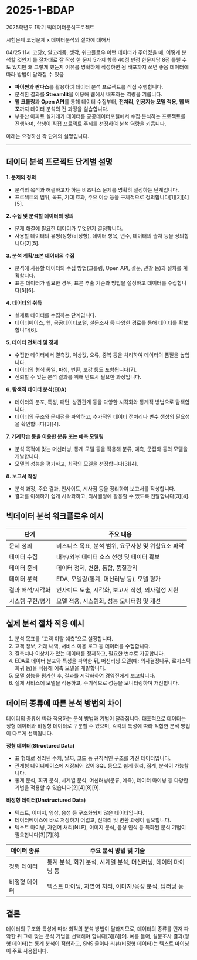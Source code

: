 # 2025-1-BDAP
2025학년도 1학기 빅데이터분석프로젝트

시험문제 코딩문제 x
데이터분석의 절차에 대해서


04/25 11시
코딩x, 알고리즘, 생각, 워크플로우
어떤 데이터가 주어졌을 때, 어떻게 분석할 것인지
를 절차대로 잘 작성
한 문제
5가지 항목
40점 만점 한문제당 8점
틀릴 수도 있지만 왜 그렇게 했는지 이유를 명확하게 작성하면 됨
배포까지 쓰면 좋음
데이터에 따라 방법이 달라질 수 있음


- **파이썬과 판다스**를 활용하여 데이터 분석 프로젝트를 직접 수행합니다.
- 분석한 결과를 **Streamlit**을 이용해 웹에서 배포하는 역량을 기릅니다.
- **웹 크롤링**과 **Open API**를 통해 데이터 수집부터, **전처리**, **인공지능 모델 적용**, **웹 배포**까지 데이터 분석의 전 과정을 실습합니다.
- 부동산 아파트 실거래가 데이터를 공공데이터포털에서 수집·분석하는 프로젝트를 진행하며, 학생이 직접 프로젝트 주제를 선정하여 분석 역량을 키웁니다.


아래는 요청하신 각 단계의 설명입니다.

---

## 데이터 분석 프로젝트 단계별 설명

**1. 문제의 정의**
- 분석의 목적과 해결하고자 하는 비즈니스 문제를 명확히 설정하는 단계입니다.
- 프로젝트의 범위, 목표, 기대 효과, 주요 이슈 등을 구체적으로 정의합니다[1][2][4][5].

**2. 수집 및 분석할 데이터의 정의**
- 문제 해결에 필요한 데이터가 무엇인지 결정합니다.
- 사용할 데이터의 유형(정형/비정형), 데이터 항목, 변수, 데이터의 출처 등을 정의합니다[2][5].

**3. 분석 계획/표본 데이터의 수집**
- 분석에 사용할 데이터의 수집 방법(크롤링, Open API, 설문, 관찰 등)과 절차를 계획합니다.
- 표본 데이터가 필요한 경우, 표본 추출 기준과 방법을 설정하고 데이터를 수집합니다[5][6].

**4. 데이터의 취득**
- 실제로 데이터를 수집하는 단계입니다.
- 데이터베이스, 웹, 공공데이터포털, 설문조사 등 다양한 경로를 통해 데이터를 확보합니다[6].

**5. 데이터 전처리 및 정제**
- 수집한 데이터에서 결측값, 이상값, 오류, 중복 등을 처리하여 데이터의 품질을 높입니다.
- 데이터의 형식 통일, 파싱, 변환, 보강 등도 포함됩니다[7].
- 신뢰할 수 있는 분석 결과를 위해 반드시 필요한 과정입니다.

**6. 탐색적 데이터 분석(EDA)**
- 데이터의 분포, 특성, 패턴, 상관관계 등을 다양한 시각화와 통계적 방법으로 탐색합니다.
- 데이터의 구조와 문제점을 파악하고, 추가적인 데이터 전처리나 변수 생성의 필요성을 확인합니다[3][4].

**7. 기계학습 등을 이용한 분류 또는 예측 모델링**
- 분석 목적에 맞는 머신러닝, 통계 모델 등을 적용해 분류, 예측, 군집화 등의 모델을 개발합니다.
- 모델의 성능을 평가하고, 최적의 모델을 선정합니다[3][4].

**8. 보고서 작성**
- 분석 과정, 주요 결과, 인사이트, 시사점 등을 정리하여 보고서를 작성합니다.
- 결과를 이해하기 쉽게 시각화하고, 의사결정에 활용할 수 있도록 전달합니다[3][4].


## 빅데이터 분석 워크플로우 예시

| 단계           | 주요 내용                                                                 |
|----------------|--------------------------------------------------------------------------|
| 문제 정의      | 비즈니스 목표, 분석 범위, 요구사항 및 위험요소 파악                      |
| 데이터 수집    | 내부/외부 데이터 소스 선정 및 데이터 확보                                 |
| 데이터 준비    | 데이터 정제, 변환, 통합, 품질관리                                        |
| 데이터 분석    | EDA, 모델링(통계, 머신러닝 등), 모델 평가                                 |
| 결과 해석/시각화 | 인사이트 도출, 시각화, 보고서 작성, 의사결정 지원                        |
| 시스템 구현/평가 | 모델 적용, 시스템화, 성능 모니터링 및 개선                               |

## 실제 분석 절차 적용 예시

1. 분석 목표를 “고객 이탈 예측”으로 설정합니다.
2. 고객 정보, 거래 내역, 서비스 이용 로그 등 데이터를 수집합니다.
3. 결측치나 이상치가 있는 데이터를 정제하고, 필요한 변수로 가공합니다.
4. EDA로 데이터 분포와 특성을 파악한 뒤, 머신러닝 모델(예: 의사결정나무, 로지스틱 회귀 등)을 적용해 예측 모델을 개발합니다.
5. 모델 성능을 평가한 후, 결과를 시각화하여 경영진에게 보고합니다.
6. 실제 서비스에 모델을 적용하고, 주기적으로 성능을 모니터링하며 개선합니다.

## 데이터 종류에 따른 분석 방법의 차이

데이터의 종류에 따라 적용하는 분석 방법과 기법이 달라집니다. 대표적으로 데이터는 정형 데이터와 비정형 데이터로 구분할 수 있으며, 각각의 특성에 따라 적합한 분석 방법이 다르게 선택됩니다.

**정형 데이터(Structured Data)**
- 표 형태로 정리된 수치, 날짜, 코드 등 규칙적인 구조를 가진 데이터입니다.
- 관계형 데이터베이스에 저장되어 있어 SQL 등으로 쉽게 쿼리, 집계, 분석이 가능합니다.
- 통계 분석, 회귀 분석, 시계열 분석, 머신러닝(분류, 예측), 데이터 마이닝 등 다양한 기법을 적용할 수 있습니다[2][4][8][9].

**비정형 데이터(Unstructured Data)**
- 텍스트, 이미지, 영상, 음성 등 구조화되지 않은 데이터입니다.
- 데이터베이스에 바로 저장하기 어렵고, 전처리 및 변환 과정이 필요합니다.
- 텍스트 마이닝, 자연어 처리(NLP), 이미지 분석, 음성 인식 등 특화된 분석 기법이 필요합니다[3][7][8].

| 데이터 종류    | 주요 분석 방법 및 기술                       |
|---------------|--------------------------------------------|
| 정형 데이터   | 통계 분석, 회귀 분석, 시계열 분석, 머신러닝, 데이터 마이닝 등  |
| 비정형 데이터 | 텍스트 마이닝, 자연어 처리, 이미지/음성 분석, 딥러닝 등      |

## 결론

데이터의 구조와 특성에 따라 최적의 분석 방법이 달라지므로, 데이터의 종류를 먼저 파악한 뒤 그에 맞는 분석 기법을 선택해야 합니다[3][8][9]. 예를 들어, 설문조사 결과(정형 데이터)는 통계 분석이 적합하고, SNS 글이나 리뷰(비정형 데이터)는 텍스트 마이닝이 주로 사용됩니다.
